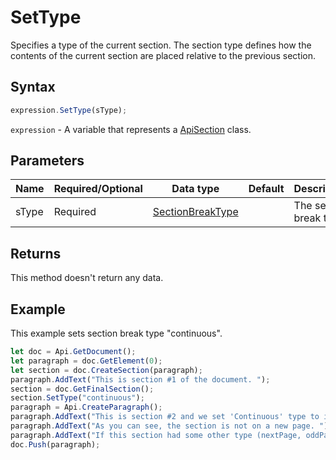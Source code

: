 # SetType

Specifies a type of the current section. The section type defines how the contents of the current 
section are placed relative to the previous section.

## Syntax

```javascript
expression.SetType(sType);
```

`expression` - A variable that represents a [ApiSection](../ApiSection.md) class.

## Parameters

| **Name** | **Required/Optional** | **Data type** | **Default** | **Description** |
| ------------- | ------------- | ------------- | ------------- | ------------- |
| sType | Required | [SectionBreakType](../../Enumeration/SectionBreakType.md) |  | The section break type. |

## Returns

This method doesn't return any data.

## Example

This example sets section break type "continuous".

```javascript
let doc = Api.GetDocument();
let paragraph = doc.GetElement(0);
let section = doc.CreateSection(paragraph);
paragraph.AddText("This is section #1 of the document. ");
section = doc.GetFinalSection();
section.SetType("continuous");
paragraph = Api.CreateParagraph();
paragraph.AddText("This is section #2 and we set 'Continuous' type to it. ");
paragraph.AddText("As you can see, the section is not on a new page. ");
paragraph.AddText("If this section had some other type (nextPage, oddPage, evenPage), it would start a new page.");
doc.Push(paragraph);
```
